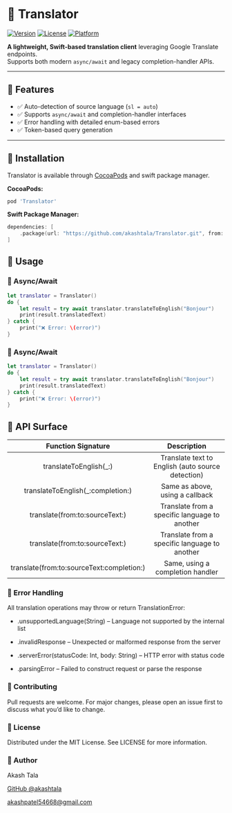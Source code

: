 # 📘 Translator

[![Version](https://img.shields.io/cocoapods/v/Translator.svg?style=flat)](https://cocoapods.org/pods/Translator)
[![License](https://img.shields.io/cocoapods/l/Translator.svg?style=flat)](https://cocoapods.org/pods/Translator)
[![Platform](https://img.shields.io/cocoapods/p/Translator.svg?style=flat)](https://cocoapods.org/pods/Translator)

**A lightweight, Swift-based translation client** leveraging Google Translate endpoints.  
Supports both modern `async/await` and legacy completion-handler APIs.

---

## 🧩 Features

- ✅ Auto-detection of source language (`sl = auto`)
- ✅ Supports `async/await` and completion-handler interfaces
- ✅ Error handling with detailed enum-based errors
- ✅ Token-based query generation

---

## 🚀 Installation

Translator is available through [CocoaPods](https://cocoapods.org) and swift package manager.

**CocoaPods:**

```ruby
pod 'Translator'
```

**Swift Package Manager:**

```swift
dependencies: [
    .package(url: "https://github.com/akashtala/Translator.git", from: "1.0.0")
]
```

## 🔧 Usage

### 🔹 Async/Await

```swift
let translator = Translator()
do {
    let result = try await translator.translateToEnglish("Bonjour")
    print(result.translatedText)
} catch {
    print("❌ Error: \(error)")
}
```

### 🔹 Async/Await

```swift
let translator = Translator()
do {
    let result = try await translator.translateToEnglish("Bonjour")
    print(result.translatedText)
} catch {
    print("❌ Error: \(error)")
}
```

## 🧪 API Surface
| Function Signature | Description |
|:----------:|:----------:|
|translateToEnglish(_:)|Translate text to English (auto source detection)|
|translateToEnglish(_:completion:)|Same as above, using a callback|
|translate(from:to:sourceText:)|Translate from a specific language to another|
|translate(from:to:sourceText:)|Translate from a specific language to another|
|translate(from:to:sourceText:completion:)|Same, using a completion handler|

### 🔐 Error Handling
All translation operations may throw or return TranslationError:

- .unsupportedLanguage(String) – Language not supported by the internal list

- .invalidResponse – Unexpected or malformed response from the server

- .serverError(statusCode: Int, body: String) – HTTP error with status code

- .parsingError – Failed to construct request or parse the response

### 🤝 Contributing
Pull requests are welcome. For major changes, please open an issue first to discuss what you’d like to change.

### 📄 License
Distributed under the MIT License. See LICENSE for more information.

### 🔗 Author
Akash Tala

[GitHub @akashtala](https://github.com/akashtala)

akashpatel54668@gmail.com
